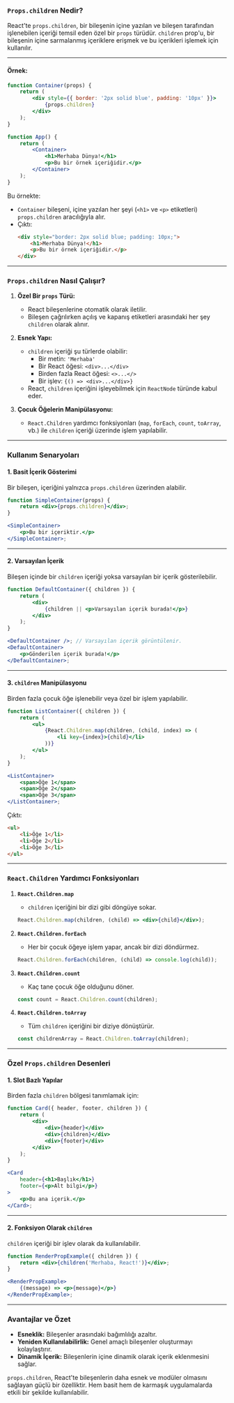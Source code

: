 ### `Props.children` Nedir?

React'te `props.children`, bir bileşenin içine yazılan ve bileşen tarafından işlenebilen içeriği temsil eden özel bir `props` türüdür. `children` prop'u, bir bileşenin içine sarmalanmış içeriklere erişmek ve bu içerikleri işlemek için kullanılır.

---

#### Örnek:
```jsx
function Container(props) {
    return (
        <div style={{ border: '2px solid blue', padding: '10px' }}>
            {props.children}
        </div>
    );
}

function App() {
    return (
        <Container>
            <h1>Merhaba Dünya!</h1>
            <p>Bu bir örnek içeriğidir.</p>
        </Container>
    );
}
```

Bu örnekte:
- `Container` bileşeni, içine yazılan her şeyi (`<h1>` ve `<p>` etiketleri) `props.children` aracılığıyla alır.
- Çıktı:
  ```html
  <div style="border: 2px solid blue; padding: 10px;">
      <h1>Merhaba Dünya!</h1>
      <p>Bu bir örnek içeriğidir.</p>
  </div>
  ```

---

### `Props.children` Nasıl Çalışır?

1. **Özel Bir `props` Türü:**
   - React bileşenlerine otomatik olarak iletilir.
   - Bileşen çağrılırken açılış ve kapanış etiketleri arasındaki her şey `children` olarak alınır.

2. **Esnek Yapı:**
   - `children` içeriği şu türlerde olabilir:
     - Bir metin: `'Merhaba'`
     - Bir React öğesi: `<div>...</div>`
     - Birden fazla React öğesi: `<>...</>`
     - Bir işlev: `{() => <div>...</div>}`
   - React, `children` içeriğini işleyebilmek için `ReactNode` türünde kabul eder.

3. **Çocuk Öğelerin Manipülasyonu:**
   - `React.Children` yardımcı fonksiyonları (`map`, `forEach`, `count`, `toArray`, vb.) ile `children` içeriği üzerinde işlem yapılabilir.

---

### Kullanım Senaryoları

#### 1. **Basit İçerik Gösterimi**
Bir bileşen, içeriğini yalnızca `props.children` üzerinden alabilir.

```jsx
function SimpleContainer(props) {
    return <div>{props.children}</div>;
}

<SimpleContainer>
    <p>Bu bir içeriktir.</p>
</SimpleContainer>;
```

---

#### 2. **Varsayılan İçerik**
Bileşen içinde bir `children` içeriği yoksa varsayılan bir içerik gösterilebilir.

```jsx
function DefaultContainer({ children }) {
    return (
        <div>
            {children || <p>Varsayılan içerik burada!</p>}
        </div>
    );
}

<DefaultContainer />; // Varsayılan içerik görüntülenir.
<DefaultContainer>
    <p>Gönderilen içerik burada!</p>
</DefaultContainer>;
```

---

#### 3. **`children` Manipülasyonu**
Birden fazla çocuk öğe işlenebilir veya özel bir işlem yapılabilir.

```jsx
function ListContainer({ children }) {
    return (
        <ul>
            {React.Children.map(children, (child, index) => (
                <li key={index}>{child}</li>
            ))}
        </ul>
    );
}

<ListContainer>
    <span>Öğe 1</span>
    <span>Öğe 2</span>
    <span>Öğe 3</span>
</ListContainer>;
```

Çıktı:
```html
<ul>
    <li>Öğe 1</li>
    <li>Öğe 2</li>
    <li>Öğe 3</li>
</ul>
```

---

### `React.Children` Yardımcı Fonksiyonları

1. **`React.Children.map`**
   - `children` içeriğini bir dizi gibi döngüye sokar.
   ```jsx
   React.Children.map(children, (child) => <div>{child}</div>);
   ```

2. **`React.Children.forEach`**
   - Her bir çocuk öğeye işlem yapar, ancak bir dizi döndürmez.
   ```jsx
   React.Children.forEach(children, (child) => console.log(child));
   ```

3. **`React.Children.count`**
   - Kaç tane çocuk öğe olduğunu döner.
   ```jsx
   const count = React.Children.count(children);
   ```

4. **`React.Children.toArray`**
   - Tüm `children` içeriğini bir diziye dönüştürür.
   ```jsx
   const childrenArray = React.Children.toArray(children);
   ```

---

### Özel `Props.children` Desenleri

#### 1. **Slot Bazlı Yapılar**
Birden fazla `children` bölgesi tanımlamak için:
```jsx
function Card({ header, footer, children }) {
    return (
        <div>
            <div>{header}</div>
            <div>{children}</div>
            <div>{footer}</div>
        </div>
    );
}

<Card
    header={<h1>Başlık</h1>}
    footer={<p>Alt bilgi</p>}
>
    <p>Bu ana içerik.</p>
</Card>;
```

---

#### 2. **Fonksiyon Olarak `children`**
`children` içeriği bir işlev olarak da kullanılabilir.
```jsx
function RenderPropExample({ children }) {
    return <div>{children('Merhaba, React!')}</div>;
}

<RenderPropExample>
    {(message) => <p>{message}</p>}
</RenderPropExample>;
```

---

### Avantajlar ve Özet
- **Esneklik:** Bileşenler arasındaki bağımlılığı azaltır.
- **Yeniden Kullanılabilirlik:** Genel amaçlı bileşenler oluşturmayı kolaylaştırır.
- **Dinamik İçerik:** Bileşenlerin içine dinamik olarak içerik eklenmesini sağlar.

`props.children`, React'te bileşenlerin daha esnek ve modüler olmasını sağlayan güçlü bir özelliktir. Hem basit hem de karmaşık uygulamalarda etkili bir şekilde kullanılabilir.